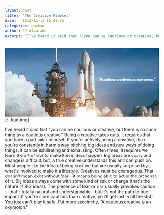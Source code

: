```yaml
---
layout: post
title:  "The Creative Mindset"
date:   2012-11-13 12:00:00
categories: bamboo 
author: CJ Alvarado
excerpt: "I've heard it said that \"you can be cautious or creative, but there is no such thing as a cautious creative.\" Being a creative takes guts. It requires that you have a particular mindset."
---
```


![The Creative Mindset](/images/posts/the-creative-mindset.jpg){: .feat-img}

I've heard it said that "you can be cautious or creative, but there is no such thing as a cautious creative." Being a creative takes guts. It requires that you have a particular mindset. If you're actively being a creative, than you're constantly in harm's way pitching big ideas and new ways of doing things. It can be exhilirating and exhausting. Often times, it requires we learn the art of war to make these ideas happen. Big ideas are scary and change is difficult, but, a true creative understands this and can push on. Most people like the idea of being creative but are usually surprised by what's involved to make it a lifestyle. Creatives must be courageous. That doesn't mean exist without fear—it means being able to act in the presense of it. Big ideas always come with some kind of risk or change (that's the nature of BIG ideas). The presence of fear or risk usually provokes caution—that's totally natural and understandable—but it's not the path to true impact. If you're more cautious than creative, you'll get lost in all the stuff. You just can't play it safe. Put more succinctly, "A cautious creative is an oxymoron."